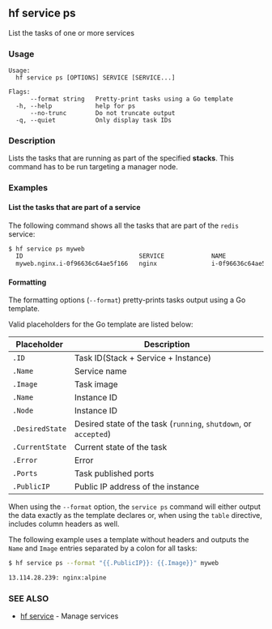 ## hf service ps

List the tasks of one or more services

<!-- usage -->

### Usage

```
Usage:
  hf service ps [OPTIONS] SERVICE [SERVICE...]

Flags:
      --format string   Pretty-print tasks using a Go template
  -h, --help            help for ps
      --no-trunc        Do not truncate output
  -q, --quiet           Only display task IDs

```
<!-- description and examples -->


### Description

Lists the tasks that are running as part of the specified **stacks**. This command
has to be run targeting a manager node.

### Examples

#### List the tasks that are part of a service

The following command shows all the tasks that are part of the `redis` service:

```bash
$ hf service ps myweb
  ID                                SERVICE             NAME                  IMAGE               NODE                  PUBLIC IP           DESIRED STATE       CURRENT STATE               ERROR               PORTS
  myweb.nginx.i-0f96636c64ae5f166   nginx               i-0f96636c64ae5f166   nginx:alpine        i-0f96636c64ae5f166   13.114.28.239       Running             Running about an hour ago

```

#### Formatting

The formatting options (`--format`) pretty-prints tasks output
using a Go template.

Valid placeholders for the Go template are listed below:

Placeholder     | Description
----------------|------------------------------------------------------------------------------------------
`.ID`           | Task ID(Stack + Service + Instance)
`.Name`         | Service name
`.Image`        | Task image
`.Name`         | Instance ID
`.Node`         | Instance ID
`.DesiredState` | Desired state of the task (`running`, `shutdown`, or `accepted`)
`.CurrentState` | Current state of the task
`.Error`        | Error
`.Ports`        | Task published ports
`.PublicIP`     | Public IP address of the instance

When using the `--format` option, the `service ps` command will either
output the data exactly as the template declares or, when using the
`table` directive, includes column headers as well.

The following example uses a template without headers and outputs the
`Name` and `Image` entries separated by a colon for all tasks:

```bash
$ hf service ps --format "{{.PublicIP}}: {{.Image}}" myweb

13.114.28.239: nginx:alpine
```


<!-- see also -->

### SEE ALSO

* [hf service](hf_service.md)	 - Manage services

